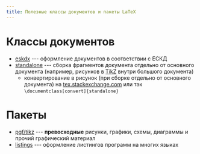 ```yaml
---
title: Полезные классы документов и пакеты LaTeX
---
```


# Классы документов

- [eskdx](https://www.ctan.org/pkg/eskdx) --- оформление документов в
  соответствии с ЕСКД
- [standalone](https://www.ctan.org/pkg/standalone) --- сборка
  фрагментов документа отдельно от основного документа (например,
  рисунков в [TikZ](https://www.ctan.org/pkg/pgf) внутри большого
  документа)
  - конвертирование в рисунок (при сборке отдельно от основного
    документа) на
    [tex.stackexchange.com](http://tex.stackexchange.com/a/11880/119485)
	или так `\documentclass[convert]{standalone}`

# Пакеты

- [pgf/tikz](http://ctan.org/pkg/pgf) --- **превосходные** рисунки,
  графики, схемы, диаграммы и прочий графический материал
- [listings](http://ctan.org/pkg/listings) --- оформление листингов
  программ на многих языках
